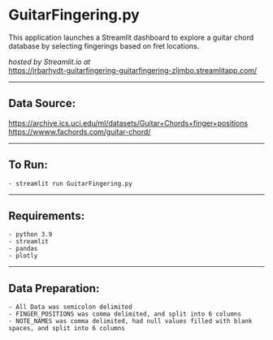 # GuitarFingering.py

This application launches a Streamlit dashboard to explore a guitar chord database by selecting fingerings based on fret locations.

_hosted by Streamlit.io at_  
https://jrbarhydt-guitarfingering-guitarfingering-zljmbo.streamlitapp.com/


---

## Data Source:
https://archive.ics.uci.edu/ml/datasets/Guitar+Chords+finger+positions
https://wwww.fachords.com/guitar-chord/

---

## To Run:

    - streamlit run GuitarFingering.py

---

## Requirements:

    - python 3.9
    - streamlit
    - pandas
    - plotly

---

## Data Preparation:
    
    - All Data was semicolon delimited
    - FINGER_POSITIONS was comma delimited, and split into 6 columns
    - NOTE_NAMES was comma delimited, had null values filled with blank spaces, and split into 6 columns
